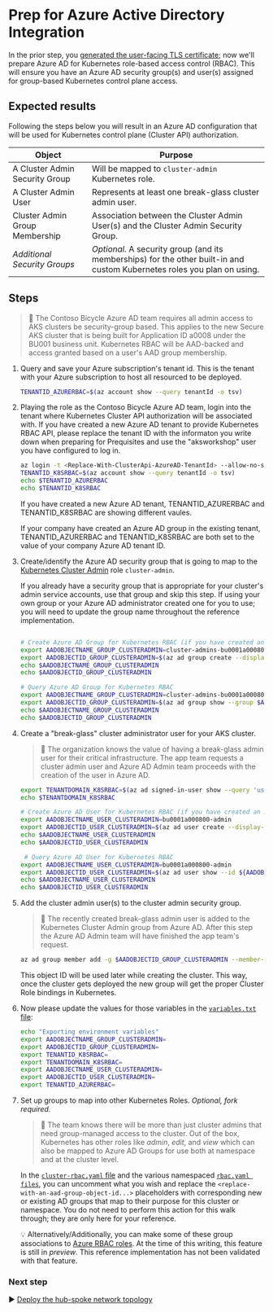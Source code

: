 # Prep for Azure Active Directory Integration

In the prior step, you [generated the user-facing TLS certificate](./02-ca-certificates.md); now we'll prepare Azure AD for Kubernetes role-based access control (RBAC). This will ensure you have an Azure AD security group(s) and user(s) assigned for group-based Kubernetes control plane access.

## Expected results

Following the steps below you will result in an Azure AD configuration that will be used for Kubernetes control plane (Cluster API) authorization.

| Object                         | Purpose                                                 |
|--------------------------------|---------------------------------------------------------|
| A Cluster Admin Security Group | Will be mapped to `cluster-admin` Kubernetes role.      |
| A Cluster Admin User           | Represents at least one break-glass cluster admin user. |
| Cluster Admin Group Membership | Association between the Cluster Admin User(s) and the Cluster Admin Security Group. |
| _Additional Security Groups_   | _Optional._ A security group (and its memberships) for the other built-in and custom Kubernetes roles you plan on using. |

## Steps

> :book: The Contoso Bicycle Azure AD team requires all admin access to AKS clusters be security-group based. This applies to the new Secure AKS cluster that is being built for Application ID a0008 under the BU001 business unit. Kubernetes RBAC will be AAD-backed and access granted based on a user's AAD group membership.

1. Query and save your Azure subscription's tenant id. This is the tenant with your Azure subscription to host all resourced to be deployed.

   ```bash
   TENANTID_AZURERBAC=$(az account show --query tenantId -o tsv)
   ```

1. Playing the role as the Contoso Bicycle Azure AD team, login into the tenant where Kubernetes Cluster API authorization will be associated with. If you have created a new Azure AD tenant to provide Kubernetes RBAC API, please replace the tenant ID with the informaton you write down when preparing for Prequisites and use the "aksworkshop" user you have configured to log in.
   ```bash
   az login -t <Replace-With-ClusterApi-AzureAD-TenantId> --allow-no-subscriptions
   TENANTID_K8SRBAC=$(az account show --query tenantId -o tsv)
   echo $TENANTID_AZURERBAC
   echo $TENANTID_K8SRBAC
   ```
   If you have created a new Azure AD tenant, TENANTID_AZURERBAC and TENANTID_K8SRBAC are showing different vaules. 
   
   If your company have created an Azure AD group in the existing tenant, TENANTID_AZURERBAC and TENANTID_K8SRBAC are both set to the value of your company Azure AD tenant ID.
   
1. Create/identify the Azure AD security group that is going to map to the [Kubernetes Cluster Admin](https://kubernetes.io/docs/reference/access-authn-authz/rbac/#user-facing-roles) role `cluster-admin`.

   If you already have a security group that is appropriate for your cluster's admin service accounts, use that group and skip this step. If using your own group or your Azure AD administrator created one for you to use; you will need to update the group name throughout the reference implementation.

   ```bash
   
   # Create Azure AD Group for Kubernetes RBAC (if you have created an Azure AD group, pls skip this)
   export AADOBJECTNAME_GROUP_CLUSTERADMIN=cluster-admins-bu0001a000800
   export AADOBJECTID_GROUP_CLUSTERADMIN=$(az ad group create --display-name $AADOBJECTNAME_GROUP_CLUSTERADMIN --mail-nickname $AADOBJECTNAME_GROUP_CLUSTERADMIN --description "Principals in this group are cluster admins in the bu0001a000800 cluster." --query objectId -o tsv)
   echo $AADOBJECTNAME_GROUP_CLUSTERADMIN
   echo $AADOBJECTID_GROUP_CLUSTERADMIN
   
   # Query Azure AD Group for Kubernetes RBAC
   export AADOBJECTNAME_GROUP_CLUSTERADMIN=cluster-admins-bu0001a000800
   export AADOBJECTID_GROUP_CLUSTERADMIN=$(az ad group show --group $AADOBJECTNAME_GROUP_CLUSTERADMIN --query objectId --out tsv)
   echo $AADOBJECTNAME_GROUP_CLUSTERADMIN
   echo $AADOBJECTID_GROUP_CLUSTERADMIN
   ```

1. Create a "break-glass" cluster administrator user for your AKS cluster.

   > :book: The organization knows the value of having a break-glass admin user for their critical infrastructure. The app team requests a cluster admin user and Azure AD Admin team proceeds with the creation of the user in Azure AD.

   ```bash
   export TENANTDOMAIN_K8SRBAC=$(az ad signed-in-user show --query 'userPrincipalName' -o tsv | cut -d '@' -f 2 | sed 's/\"//')
   echo $TENANTDOMAIN_K8SRBAC
   
   # Create Azure AD User for Kubernetes RBAC (if you have created an Azure AD User, pls skip this)
   export AADOBJECTNAME_USER_CLUSTERADMIN=bu0001a000800-admin
   export AADOBJECTID_USER_CLUSTERADMIN=$(az ad user create --display-name=${AADOBJECTNAME_USER_CLUSTERADMIN} --user-principal-name ${AADOBJECTNAME_USER_CLUSTERADMIN}@${TENANTDOMAIN_K8SRBAC} --force-change-password-next-login --password ChangeMebu0001a0008AdminChangeMe --query objectId -o tsv)
   echo $AADOBJECTNAME_USER_CLUSTERADMIN
   echo $AADOBJECTID_USER_CLUSTERADMIN
   
    # Query Azure AD User for Kubernetes RBAC
   export AADOBJECTNAME_USER_CLUSTERADMIN=bu0001a000800-admin
   export AADOBJECTID_USER_CLUSTERADMIN=$(az ad user show --id ${AADOBJECTNAME_USER_CLUSTERADMIN}@${TENANTDOMAIN_K8SRBAC} --query objectId -o tsv)
   echo $AADOBJECTNAME_USER_CLUSTERADMIN
   echo $AADOBJECTID_USER_CLUSTERADMIN
   
   ```
   


1. Add the cluster admin user(s) to the cluster admin security group.

   > :book: The recently created break-glass admin user is added to the Kubernetes Cluster Admin group from Azure AD. After this step the Azure AD Admin team will have finished the app team's request.

   ```bash
   az ad group member add -g $AADOBJECTID_GROUP_CLUSTERADMIN --member-id $AADOBJECTID_USER_CLUSTERADMIN
   ```

   This object ID will be used later while creating the cluster. This way, once the cluster gets deployed the new group will get the proper Cluster Role bindings in Kubernetes.
   


1. Now please update the values for those variables in the [`variables.txt` file](./variables.txt):
   
   ```bash
   echo "Exporting environment variables"
   export AADOBJECTNAME_GROUP_CLUSTERADMIN=
   export AADOBJECTID_GROUP_CLUSTERADMIN=
   export TENANTID_K8SRBAC=
   export TENANTDOMAIN_K8SRBAC=
   export AADOBJECTNAME_USER_CLUSTERADMIN=
   export AADOBJECTID_USER_CLUSTERADMIN=
   export TENANTID_AZURERBAC=
   ```

1. Set up groups to map into other Kubernetes Roles. _Optional, fork required._

   > :book: The team knows there will be more than just cluster admins that need group-managed access to the cluster. Out of the box, Kubernetes has other roles like _admin_, _edit_, and _view_ which can also be mapped to Azure AD Groups for use both at namespace and at the cluster level.

   In the [`cluster-rbac.yaml` file](./cluster-manifests/cluster-rbac.yaml) and the various namespaced [`rbac.yaml files`](./cluster-manifests/cluster-baseline-settings/rbac.yaml), you can uncomment what you wish and replace the `<replace-with-an-aad-group-object-id...>` placeholders with corresponding new or existing AD groups that map to their purpose for this cluster or namespace. You do not need to perform this action for this walk through; they are only here for your reference.

   :bulb: Alternatively/Additionally, you can make some of these group associations to [Azure RBAC roles](https://docs.microsoft.com/azure/aks/manage-azure-rbac). At the time of this writing, this feature is still in _preview_. This reference implementation has not been validated with that feature.

### Next step

:arrow_forward: [Deploy the hub-spoke network topology](./04-networking.md)
